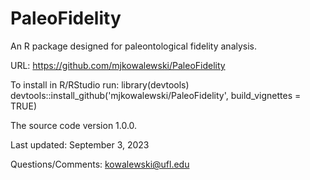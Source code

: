 # PaleoFidelity

An R package designed for paleontological fidelity analysis.

URL: https://github.com/mjkowalewski/PaleoFidelity

To install in R/RStudio run:
library(devtools)
devtools::install_github('mjkowalewski/PaleoFidelity', build_vignettes = TRUE)

The source code version 1.0.0.

Last updated: September 3, 2023

Questions/Comments: kowalewski@ufl.edu
